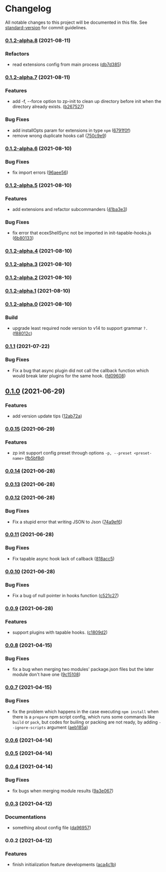 # Changelog

All notable changes to this project will be documented in this file. See [standard-version](https://github.com/conventional-changelog/standard-version) for commit guidelines.

### [0.1.2-alpha.8](https://github.com/zppack/zp/compare/v0.1.2-alpha.7...v0.1.2-alpha.8) (2021-08-11)


### Refactors

* read extensions config from main process ([db7d385](https://github.com/zppack/zp/commit/db7d3854a2374782cced03a6b28aa670aef233ea))

### [0.1.2-alpha.7](https://github.com/zppack/zp/compare/v0.1.2-alpha.6...v0.1.2-alpha.7) (2021-08-11)


### Features

* add -f, --force option to zp-init to clean up directory before init when the directory already exists. ([b267527](https://github.com/zppack/zp/commit/b267527d13ffbfd0bc0be649b10f4a89228d4a23))


### Bug Fixes

* add installOpts param for extensions in type `npm` ([6791f0f](https://github.com/zppack/zp/commit/6791f0f5c0609f07c34e36bab0fb7bbdc209921c))
* remove wrong duplicate hooks call ([750c9e9](https://github.com/zppack/zp/commit/750c9e9f764748d18c549278990479c366c57bcb))

### [0.1.2-alpha.6](https://github.com/zppack/zp/compare/v0.1.2-alpha.5...v0.1.2-alpha.6) (2021-08-10)


### Bug Fixes

* fix import errors ([96aee56](https://github.com/zppack/zp/commit/96aee564443b1faaf1d3c71a2bd9d1075692e546))

### [0.1.2-alpha.5](https://github.com/zppack/zp/compare/v0.1.2-alpha.4...v0.1.2-alpha.5) (2021-08-10)


### Features

* add extensions and refactor subcommanders ([41ba3e3](https://github.com/zppack/zp/commit/41ba3e35fcada2ea6784e4d51e7b380a017badfe))


### Bug Fixes

* fix error that ecexShellSync not be imported in init-tapable-hooks.js ([6b80133](https://github.com/zppack/zp/commit/6b8013332f03adad875d6fd1e489791fda5f678f))

### [0.1.2-alpha.4](https://github.com/zppack/zp/compare/v0.1.2-alpha.3...v0.1.2-alpha.4) (2021-08-10)

### [0.1.2-alpha.3](https://github.com/zppack/zp/compare/v0.1.2-alpha.2...v0.1.2-alpha.3) (2021-08-10)

### [0.1.2-alpha.2](https://github.com/zppack/zp/compare/v0.1.2-alpha.1...v0.1.2-alpha.2) (2021-08-10)

### [0.1.2-alpha.1](https://github.com/zppack/zp/compare/v0.1.2-alpha.0...v0.1.2-alpha.1) (2021-08-10)

### [0.1.2-alpha.0](https://github.com/zppack/zp/compare/v0.1.1...v0.1.2-alpha.0) (2021-08-10)


### Build

* upgrade least required node version to v14 to support grammar `?.` ([f88012c](https://github.com/zppack/zp/commit/f88012ced1358ff7c7d1668755ab9dfa33fd4472))

### [0.1.1](https://github.com/zppack/zp/compare/v0.1.0...v0.1.1) (2021-07-22)


### Bug Fixes

* Fix a bug that async plugin did not call the callback function which would break later plugins for the same hook. ([fd09608](https://github.com/zppack/zp/commit/fd096083ce4f22f9d88db2a29291885cce5ab83a))

## [0.1.0](https://github.com/zppack/zp/compare/v0.0.15...v0.1.0) (2021-06-29)


### Features

* add version update tips ([12ab72a](https://github.com/zppack/zp/commit/12ab72a5d82ccc2ca7a6b084e8e039649b0526c8))

### [0.0.15](https://github.com/zppack/zp/compare/v0.0.14...v0.0.15) (2021-06-29)


### Features

* zp init support config preset through options `-p, --preset <preset-name>` ([fb5bf8d](https://github.com/zppack/zp/commit/fb5bf8de735e8e8f5bc57bb187f6a904bac55edc))

### [0.0.14](https://github.com/zppack/zp/compare/v0.0.13...v0.0.14) (2021-06-28)

### [0.0.13](https://github.com/zppack/zp/compare/v0.0.12...v0.0.13) (2021-06-28)

### [0.0.12](https://github.com/zppack/zp/compare/v0.0.11...v0.0.12) (2021-06-28)


### Bug Fixes

* Fix a stupid error that writing JSON to Json ([74a9ef6](https://github.com/zppack/zp/commit/74a9ef619d0ea87ab0f0e6cd888c7b0844440d94))

### [0.0.11](https://github.com/zppack/zp/compare/v0.0.10...v0.0.11) (2021-06-28)


### Bug Fixes

* Fix tapable async hook lack of callback ([818acc5](https://github.com/zppack/zp/commit/818acc520ba15cd9cea91d4177d5c36afd43d0e4))

### [0.0.10](https://github.com/zppack/zp/compare/v0.0.9...v0.0.10) (2021-06-28)


### Bug Fixes

* Fix a bug of null pointer in hooks function ([c521c27](https://github.com/zppack/zp/commit/c521c27e623c5ed4388f1e33dae57f3e0d080667))

### [0.0.9](https://github.com/zppack/zp/compare/v0.0.8...v0.0.9) (2021-06-28)


### Features

* support plugins with tapable hooks. ([c1809d2](https://github.com/zppack/zp/commit/c1809d2c19bd91b90a80dcc8989b387a8653be44))

### [0.0.8](https://github.com/zppack/zp/compare/v0.0.7...v0.0.8) (2021-04-15)


### Bug Fixes

* fix a bug when merging two modules' package.json files but the later module don't have one ([9c15108](https://github.com/zppack/zp/commit/9c1510836630d0880fbf71fcd5ed3272eb03b36f))

### [0.0.7](https://github.com/zppack/zp/compare/v0.0.6...v0.0.7) (2021-04-15)


### Bug Fixes

* fix the problem which happens in the case executing `npm install` when there is a `prepare` npm script config, which runs some commands like `build` or `pack`, but codes for builing or packing are not ready, by adding `--ignore-scripts` argument ([aeb185a](https://github.com/zppack/zp/commit/aeb185affc0a369cecd439dc1a9ab560b08d88e8))

### [0.0.6](https://github.com/zppack/zp/compare/v0.0.5...v0.0.6) (2021-04-14)

### [0.0.5](https://github.com/zppack/zp/compare/v0.0.4...v0.0.5) (2021-04-14)

### [0.0.4](https://github.com/zppack/zp/compare/v0.0.3...v0.0.4) (2021-04-14)


### Bug Fixes

* fix bugs when merging module results ([9a3e067](https://github.com/zppack/zp/commit/9a3e067431f66e0083f12b1a2448a301e8c0049c))

### [0.0.3](https://github.com/zppack/zp/compare/v0.0.2...v0.0.3) (2021-04-12)


### Documentations

* something about config file ([da96957](https://github.com/zppack/zp/commit/da96957554e9b675744f309c500665abdfaa6fff))

### 0.0.2 (2021-04-12)


### Features

* finish initialization feature developments ([aca4c1b](https://github.com/zppack/zp/commit/aca4c1bb55e3997c3bedd0c008af5b658b46c927))
